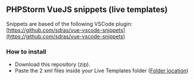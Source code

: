 ## PHPStorm VueJS snippets (live templates)

Snippets are based of the following VSCode plugin: [https://github.com/sdras/vue-vscode-snippets](https://github.com/sdras/vue-vscode-snippets)

### How to install

- Download this repository (zip).
- Paste the 2 xml files inside your Live Templates folder ([Folder location](https://www.jetbrains.com/help/phpstorm/sharing-live-templates.html))
